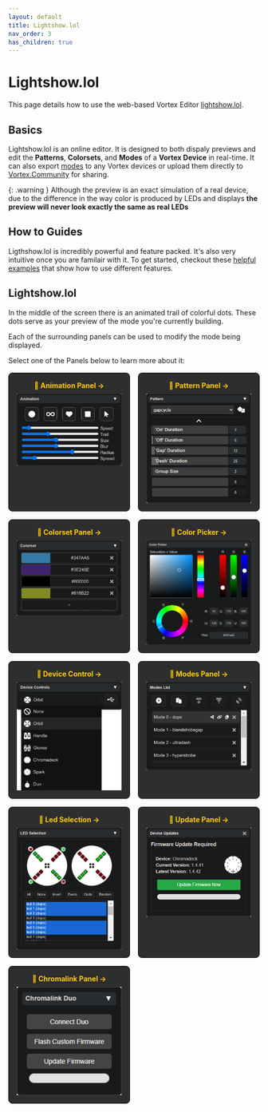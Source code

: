 ```yaml
---
layout: default
title: Lightshow.lol
nav_order: 3
has_children: true
---
```


<style>
  .panel-grid {
    display: grid;
    grid-template-columns: repeat(auto-fit, minmax(180px, 1fr));
    gap: 16px;
    margin: 16px 0;
  }

  .panel-link {
    background-color: #2e2e2e;
    border-radius: 8px;
    text-decoration: none;
    color: #ffffff;
    padding: 16px;
    display: flex;
    flex-direction: column;
    align-items: center;
    transition: transform 0.2s;
    border: 1px solid #080808;
  }

  .panel-link:hover {
    transform: scale(1.02);
  }

  .panel-title {
    margin-bottom: 8px;
    font-weight: bold;
    color: #ffcc00;
  }

  .panel-img {
    max-width: 100%;
  }

  .important-inline {
    display: inline-block;
    background-color: #fe00001f;
    color: #ffffff;
    border: 1px solid #ff5050;
    border-radius: 8px;
    box-shadow: 0 2px 4px rgba(0,0,0,0.6);
    padding: 12px;
    margin: 5px;
  }
  .important-inline-header {
    display: block;
    font-size: 1em;
  }
</style>


<!-- <div style="text-align: center; margin: 20px">
  <h1 style="color:orange;">⚠ <b style="color:yellow;">This page is under construction</b> ⚠<br></h1>
</div> -->

# Lightshow.lol

This page details how to use the web-based Vortex Editor [lightshow.lol](https://lightshow.lol). 

## Basics

Lightshow.lol is an online editor. It is designed to both dispaly previews and edit the **Patterns**, **Colorsets**, and **Modes** of a **Vortex Device** in real-time. It can also export [modes](modes.html) to any Vortex devices or upload them directly to [Vortex.Community](vortex_community.html) for sharing. 

{: .warning }
Although the preview is an exact simulation of a real device, due to the difference in the way color is produced by LEDs and displays **the preview will never look exactly the same as real LEDs**

## How to Guides

Ligthshow.lol is incredibly powerful and feature packed. It's also very intuitive once you are familair with it. To get started, checkout these [helpful examples](lightshow_lol_examples.html) that show how to use different features. 

## Lightshow.lol 

In the middle of the screen there is an animated trail of colorful dots. These dots serve as your preview of the mode you're currently building. 

Each of the surrounding panels can be used to modify the mode being displayed.

Select one of the Panels below to learn more about it:

<div class="panel-grid">
  <a href="lightshow_lol_animation.html" class="panel-link">
    <span class="panel-title">🔗 Animation Panel →</span>
    <img src="assets/images/lightshow-lol-animation.png" class="panel-img">
  </a>
    <a href="lightshow_lol_pattern.html" class="panel-link">
    <span class="panel-title">🔗 Pattern Panel →</span>
    <img src="assets/images/lightshow-lol-pattern.png" class="panel-img">
  </a>
    <a href="lightshow_lol_colorset.html" class="panel-link">
    <span class="panel-title">🔗 Colorset Panel →</span>
    <img src="assets/images/lightshow-lol-colorset.png" class="panel-img">
  </a>
    <a href="lightshow_lol_color_picker.html" class="panel-link">
    <span class="panel-title">🔗 Color Picker →</span>
    <img src="assets/images/lightshow-lol-color-picker.png" class="panel-img">
  </a>
  <a href="lightshow_lol_device_controls.html" class="panel-link">
    <span class="panel-title">🔗 Device Control →</span>
    <img src="assets/images/lightshow-lol-device.png" class="panel-img">
  </a>
  <a href="lightshow_lol_modes.html" class="panel-link">
    <span class="panel-title">🔗 Modes Panel →</span>
    <img src="assets/images/lightshow-lol-modes.png" class="panel-img">
  </a>
  <a href="lightshow_lol_led_selection.html" class="panel-link">
    <span class="panel-title">🔗 Led Selection →</span>
    <img src="assets/images/lightshow-lol-led-select.png" class="panel-img">
  </a>
  <a href="lightshow_lol_update_panel.html" class="panel-link">
    <span class="panel-title">🔗 Update Panel →</span>
    <img src="assets/images/lightshow-lol-device-update.png" class="panel-img">
  </a>
  <a href="lightshow_lol_chromalink_duo.html" class="panel-link">
    <span class="panel-title">🔗 Chromalink Panel →</span>
    <img src="assets/images/lightshow-lol-chromalink-duo-basic.png" class="panel-img">
  </a>
</div>

